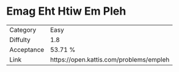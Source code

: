 # Emag Eht Htiw Em Pleh

<table>
    <tr>
        <td>Category</td>
        <td>Easy</td>
    </tr>
    <tr>
        <td>Diffulty</td>
        <td>1.8</td>
    </tr>
    <tr>
        <td>Acceptance</td>
        <td>53.71 %</td>
    </tr>
    <tr>
        <td>Link</td>
        <td>https://open.kattis.com/problems/empleh</td>
    </tr>
</table>